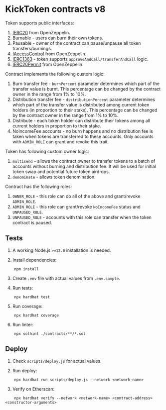 # KickToken contracts v8

Token supports public interfaces:
1. [IERC20](https://github.com/OpenZeppelin/openzeppelin-contracts/blob/master/contracts/token/ERC20/IERC20.sol) from OpenZeppelin.
2. Burnable - users can burn their own tokens.
3. Pausable - owner of the contract can pause/unpause all token transfers/burnings.
4. [IAccessControl](https://github.com/OpenZeppelin/openzeppelin-contracts/blob/master/contracts/access/AccessControl.sol) from OpenZeppelin.
5. [IERC1363](https://github.com/vittominacori/erc1363-payable-token/blob/master/contracts/token/ERC1363/IERC1363.sol) - token supports `approveAndCall/transferAndCall` logic.
6. [IERC20Permit](https://github.com/OpenZeppelin/openzeppelin-contracts/blob/master/contracts/token/ERC20/extensions/draft-IERC20Permit.sol) from OpenZeppelin.

Contract implements the following custom logic:
1. Burn transfer fee - `burnPercent` parameter determines which part of the transfer value is burnt. This percentage can be changed by the contract owner in the range from 1% to 10%.
2. Distribution transfer fee - `distributionPercent` parameter determines which part of the transfer value is distributed among current token holders (in proportion to their stake). This percentage can be changed by the contract owner in the range from 1% to 10%.
3. Distribute - each token holder can distribute their tokens among all current holders in proportion to their stake.
4. NoIncomeFee accounts - no burn happens and no distribution fee is taken when tokens are transferred to these accounts. Only accounts with `ADMIN_ROLE` can grant and revoke this trait.

Token has following custom owner logic:
1. `multisend` - allows the contract owner to transfer tokens to a batch of accounts without burning and distribution fee. It will be used for initial token swap and potential future token airdrops.
2. `denominate` - allows token denomination.

Contract has the following roles:
1. `OWNER_ROLE` - this role can do all of the above and grant/revoke `ADMIN_ROLE`.
2. `ADMIN_ROLE` - this role can grant/revoke `NoIncomeFee` status and `UNPAUSED_ROLE`.
3. `UNPAUSED_ROLE` - accounts with this role can transfer when the token contract is paused.

## Tests

1. A working Node.js `>=12.0` installation is needed.

2. Install dependencies:
```
    npm install
```

3. Create `.env` file with actual values from `.env.sample`.

4. Run tests:
```
    npx hardhat test
```

5. Run coverage:
```
    npx hardhat coverage
```

6. Run linter:
```
    npx solhint ./contracts/**/*.sol
```

## Deploy

1. Check `scripts/deploy.js` for actual values.

2. Run deploy:
```
    npx hardhat run scripts/deploy.js --network <network-name>
```

3. Verify on Etherscan:
```
    npx hardhat verify --network <network-name> <contract-address> <constructor-arguments>
```
 